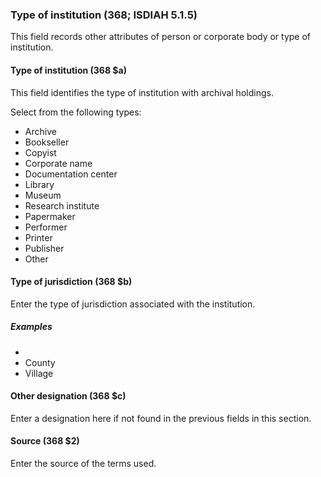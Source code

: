 ### Type of institution (368; ISDIAH 5.1.5)

This field records other attributes of person or corporate body or type of institution.

#### Type of institution (368 $a)

This field identifies the type of institution with archival holdings.

Select from the following types:

- Archive
- Bookseller
- Copyist
- Corporate name
- Documentation center
- Library
- Museum
- Research institute
- Papermaker
- Performer
- Printer
- Publisher
- Other

#### Type of jurisdiction (368 $b)

Enter the type of jurisdiction associated with the institution.

##### Examples
- 
- County
- Village

#### Other designation (368 $c)

Enter a designation here if not found in the previous fields in this section.

#### Source (368 $2)

Enter the source of the terms used.
